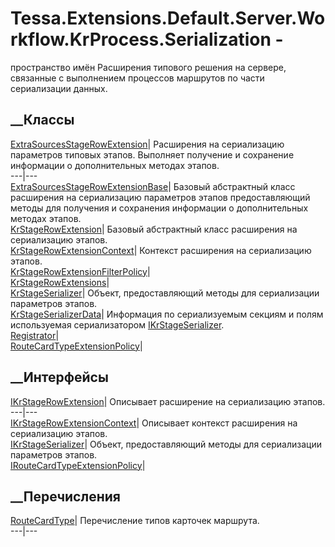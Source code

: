 # Tessa.Extensions.Default.Server.Workflow.KrProcess.Serialization -
пространство имён
Расширения типового решения на сервере, связанные с выполнением процессов
маршрутов по части сериализации данных.
##  __Классы
[ExtraSourcesStageRowExtension](T_Tessa_Extensions_Default_Server_Workflow_KrProcess_Serialization_ExtraSourcesStageRowExtension.htm)|
Расширения на сериализацию параметров типовых этапов. Выполняет получение и
сохранение информации о дополнительных методах этапов.  
---|---  
[ExtraSourcesStageRowExtensionBase](T_Tessa_Extensions_Default_Server_Workflow_KrProcess_Serialization_ExtraSourcesStageRowExtensionBase.htm)|
Базовый абстрактный класс расширения на сериализацию параметров этапов
предоставляющий методы для получения и сохранения информации о дополнительных
методах этапов.  
[KrStageRowExtension](T_Tessa_Extensions_Default_Server_Workflow_KrProcess_Serialization_KrStageRowExtension.htm)|
Базовый абстрактный класс расширения на сериализацию этапов.  
[KrStageRowExtensionContext](T_Tessa_Extensions_Default_Server_Workflow_KrProcess_Serialization_KrStageRowExtensionContext.htm)|
Контекст расширения на сериализацию этапов.  
[KrStageRowExtensionFilterPolicy](T_Tessa_Extensions_Default_Server_Workflow_KrProcess_Serialization_KrStageRowExtensionFilterPolicy.htm)|  
[KrStageRowExtensions](T_Tessa_Extensions_Default_Server_Workflow_KrProcess_Serialization_KrStageRowExtensions.htm)|  
[KrStageSerializer](T_Tessa_Extensions_Default_Server_Workflow_KrProcess_Serialization_KrStageSerializer.htm)|
Объект, предоставляющий методы для сериализации параметров этапов.  
[KrStageSerializerData](T_Tessa_Extensions_Default_Server_Workflow_KrProcess_Serialization_KrStageSerializerData.htm)|
Информация по сериализуемым секциям и полям используемая сериализатором
[IKrStageSerializer](T_Tessa_Extensions_Default_Server_Workflow_KrProcess_Serialization_IKrStageSerializer.htm).  
[Registrator](T_Tessa_Extensions_Default_Server_Workflow_KrProcess_Serialization_Registrator.htm)|  
[RouteCardTypeExtensionPolicy](T_Tessa_Extensions_Default_Server_Workflow_KrProcess_Serialization_RouteCardTypeExtensionPolicy.htm)|  
## __Интерфейсы
[IKrStageRowExtension](T_Tessa_Extensions_Default_Server_Workflow_KrProcess_Serialization_IKrStageRowExtension.htm)|
Описывает расширение на сериализацию этапов.  
---|---  
[IKrStageRowExtensionContext](T_Tessa_Extensions_Default_Server_Workflow_KrProcess_Serialization_IKrStageRowExtensionContext.htm)|
Описывает контекст расширения на сериализацию этапов.  
[IKrStageSerializer](T_Tessa_Extensions_Default_Server_Workflow_KrProcess_Serialization_IKrStageSerializer.htm)|
Объект, предоставляющий методы для сериализации параметров этапов.  
[IRouteCardTypeExtensionPolicy](T_Tessa_Extensions_Default_Server_Workflow_KrProcess_Serialization_IRouteCardTypeExtensionPolicy.htm)|  
## __Перечисления
[RouteCardType](T_Tessa_Extensions_Default_Server_Workflow_KrProcess_Serialization_RouteCardType.htm)|
Перечисление типов карточек маршрута.  
---|---
